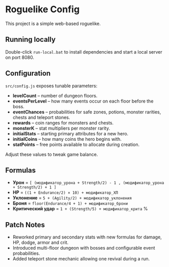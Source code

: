 # Roguelike Config

This project is a simple web-based roguelike.

## Running locally
Double-click `run-local.bat` to install dependencies and start a local server on port 8080.

## Configuration
`src/config.js` exposes tunable parameters:

- **levelCount** – number of dungeon floors.
- **eventsPerLevel** – how many events occur on each floor before the boss.
- **eventChances** – probabilities for safe zones, potions, monster rarities, chests and teleport stones.
- **rewards** – coin ranges for monsters and chests.
- **monsterK** – stat multipliers per monster rarity.
- **initialStats** – starting primary attributes for a new hero.
- **initialCoins** – how many coins the hero begins with.
- **statPoints** – free points available to allocate during creation.

Adjust these values to tweak game balance.

## Formulas
- **Урон** = `[ (модификатор_урона + Strength/2) - 1 , (модификатор_урона + Strength/2) + 1 ]`
- **HP** = `((1 + Endurance/2) × 10) + модификатор_ХП`
- **Уклонение** = `5 + (Agility/2) + модификатор_уклонения`
- **Броня** = `floor(Endurance/4 + 1) + модификатор_брони`
- **Критический удар** = `1 + (Strength/5) + модификатор_крита` %

## Patch Notes
- Reworked primary and secondary stats with new formulas for damage, HP, dodge, armor and crit.
- Introduced multi-floor dungeon with bosses and configurable event probabilities.
- Added teleport stone mechanic allowing one revival during a run.
